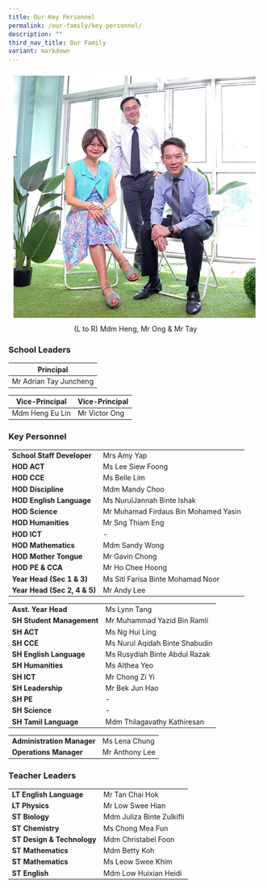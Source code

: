 ```yaml
---
title: Our Key Personnel
permalink: /our-family/key-personnel/
description: ""
third_nav_title: Our Family
variant: markdown
---
```

<img src="/images/Our%20Family/chr_school_leaders.jpg" style="width:500px">
<div align="center">(L to R) Mdm Heng, Mr Ong &amp; Mr Tay</div>

### School Leaders

| **Principal** |
| -------- | 
| Mr Adrian Tay Juncheng|

| **Vice-Principal** |**Vice-Principal** |
| -------- | -------- | 
| Mdm Heng Eu Lin |Mr Victor Ong |



### Key Personnel

| | |
| -------- | -------- |
| **School Staff Developer**    | Mrs Amy Yap    |
| **HOD ACT**    | Ms Lee Siew Foong  |
| **HOD CCE**    | Ms Belle Lim   |
| **HOD Discipline**    | Mdm Mandy Choo  |
| **HOD English Language**    | Ms NurulJannah Binte Ishak   |
| **HOD Science**    | Mr Muhamad Firdaus Bin Mohamed Yasin   |
| **HOD Humanities**    | Mr Sng Thiam Eng   |
| **HOD ICT**    | -   |
| **HOD Mathematics**    | Mdm Sandy Wong   |
| **HOD Mother Tongue**    | Mr Gavin Chong   |
| **HOD PE &amp; CCA**    | Mr Ho Chee Hoong   |
| **Year Head (Sec 1 &amp; 3)**    |  Ms Siti Farisa Binte Mohamad Noor   |
| **Year Head (Sec 2, 4 &amp; 5)**    | Mr Andy Lee  |


| | |
| -------- | -------- |
| **Asst. Year Head**    | Ms Lynn Tang    |
| **SH Student Management**    | Mr Muhammad Yazid Bin Ramli |
| **SH ACT**    | Ms Ng Hui Ling   |
| **SH CCE**    | Ms Nurul Aqidah Binte Shabudin  |
| **SH English Language**    |  Ms Rusydiah Binte Abdul Razak  |
| **SH Humanities**    | Ms Althea Yeo   |
| **SH ICT**    | Mr Chong Zi Yi  |
| **SH Leadership**    | Mr Bek Jun Hao |
| **SH PE**    | - |
| **SH Science**    |  - |
| **SH Tamil Language**    | Mdm Thilagavathy Kathiresan   |

| | |
| -------- | -------- |
| **Administration Manager**    | Ms Lena Chung    |
| **Operations Manager**    | Mr Anthony Lee   |

### Teacher Leaders

| | |
| -------- | -------- |
| **LT English Language**| Mr Tan Chai Hok|
| **LT Physics**| Mr Low Swee Hian|
| **ST Biology**| Mdm Juliza Binte Zulkifli| 
| **ST Chemistry**| Ms Chong Mea Fun| 
| **ST Design &amp; Technology**| Mdm Christabel Foon|
| **ST Mathematics**| Mdm Betty Koh|
| **ST Mathematics**| Ms Leow Swee Khim|
| **ST English**| Mdm Low Huixian Heidi|